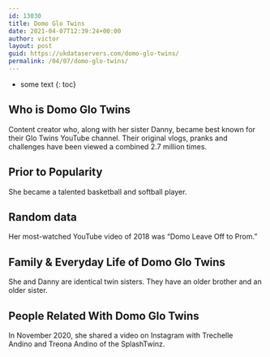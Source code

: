 ```yaml
---
id: 13030
title: Domo Glo Twins
date: 2021-04-07T12:39:24+00:00
author: victor
layout: post
guid: https://ukdataservers.com/domo-glo-twins/
permalink: /04/07/domo-glo-twins/
---
```


* some text
{: toc}


## Who is Domo Glo Twins



Content creator who, along with her sister Danny, became best known for their Glo Twins YouTube channel. Their original vlogs, pranks and challenges have been viewed a combined 2.7 million times. 

                
                
                
## Prior to Popularity



She became a talented basketball and softball player.

                
                
                
## Random data



Her most-watched YouTube video of 2018 was &#8220;Domo Leave Off to Prom.&#8221;

                
                
                
## Family & Everyday Life of Domo Glo Twins



She and Danny are identical twin sisters. They have an older brother and an older sister.

                
                
                
## People Related With Domo Glo Twins



In November 2020, she shared a video on Instagram with Trechelle Andino and Treona Andino of the SplashTwinz.

                
              
            
          
          
          